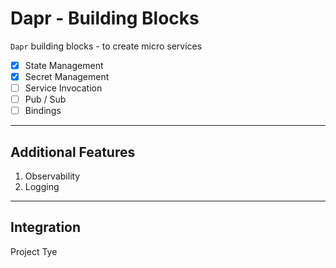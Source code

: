 # Dapr - Building Blocks

`Dapr` building blocks - to create micro services

- [x] State Management
- [x] Secret Management
- [ ] Service Invocation
- [ ] Pub / Sub
- [ ] Bindings

---

## Additional Features

1. Observability
1. Logging

---

## Integration

Project Tye
